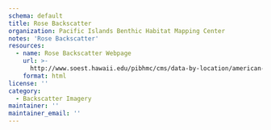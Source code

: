 ```yaml
---
schema: default
title: Rose Backscatter
organization: Pacific Islands Benthic Habitat Mapping Center
notes: 'Rose Backscatter'
resources:
  - name: Rose Backscatter Webpage
    url: >-
      http://www.soest.hawaii.edu/pibhmc/cms/data-by-location/american-samoa/rose-atoll/rose-atoll-backscatter/
    format: html
license: ''
category:
  - Backscatter Imagery
maintainer: ''
maintainer_email: ''
---
```

